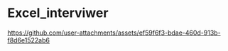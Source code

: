 # Excel_interviwer

https://github.com/user-attachments/assets/ef59f6f3-bdae-460d-913b-f8d6e1522ab6

